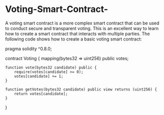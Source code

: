 # Voting-Smart-Contract-
A voting smart contract is a more complex smart contract that can be used to conduct secure and transparent voting. This is an excellent way to learn how to create a smart contract that interacts with multiple parties. The following code shows how to create a basic voting smart contract:

pragma solidity ^0.8.0;

contract Voting {
    mapping(bytes32 => uint256) public votes;

    function vote(bytes32 candidate) public {
        require(votes[candidate] >= 0);
        votes[candidate] += 1;
    }

    function getVotes(bytes32 candidate) public view returns (uint256) {
        return votes[candidate];
    }
}
